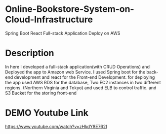 # Online-Bookstore-System-on-Cloud-Infrastructure
Spring Boot React Full-stack Application Deploy on AWS

# Description
In here I developed a full-stack application(with CRUD Operations) and Deployed the app to Amazon web Service. I used Spring boot for the back-end development and react for the Front-end Development. for deploying the app used AWS RDS for the database, Two EC2 instances in two different regions. (Northern Virginia and Tokyo) and used ELB to control traffic. and S3 Bucket for the storing front-end

# DEMO Youtube Link
https://www.youtube.com/watch?v=zHkdY8E762I
